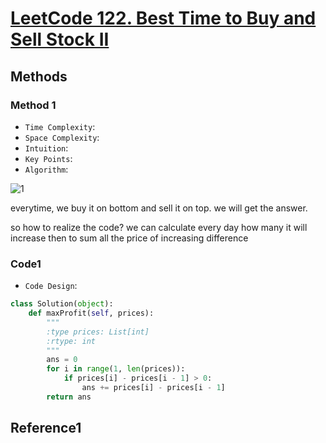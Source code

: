 # [LeetCode 122. Best Time to Buy and Sell Stock II](https://leetcode.cn/problems/best-time-to-buy-and-sell-stock-ii/description/)

## Methods

### Method 1

* `Time Complexity`:
* `Space Complexity`:
* `Intuition`:
* `Key Points`:
* `Algorithm`:

![1](https://i.imgur.com/bpyxnrY.png)

everytime, we buy it on bottom and sell it on top.
we will get the answer.

so how to realize the code?
we can calculate every day how many it will increase then to sum all the price of increasing difference

### Code1

* `Code Design`:

```python
class Solution(object):
    def maxProfit(self, prices):
        """
        :type prices: List[int]
        :rtype: int
        """
        ans = 0
        for i in range(1, len(prices)):
            if prices[i] - prices[i - 1] > 0:
                ans += prices[i] - prices[i - 1]
        return ans
```

## Reference1
